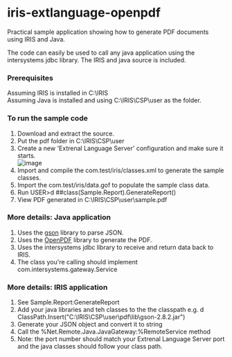 # iris-extlanguage-openpdf

Practical sample application showing how to generate PDF documents using IRIS and Java.

The code can easily be used to call any java application using the intersystems jdbc library.
The IRIS and java source is included.

### Prerequisites    
Assuming IRIS is installed in C:\IRIS    
Assuming Java is installed and using C:\IRIS\CSP\user as the folder.    

### To run the sample code
1. Download and extract the source.    
2. Put the pdf folder in C:\IRIS\CSP\user    
3. Create a new 'Extrenal Language Server' configuration and make sure it starts.    
![image](https://github.com/kolaval/iris-extlanguage-openpdf/assets/4124487/90d260db-2f4a-4fe9-93e2-6f2b8595f6fe)
4. Import and compile the com.test/iris/classes.xml to generate the sample classes.    
5. Import the com.test/iris/data.gof to populate the sample class data.    
6. Run USER>d ##class(Sample.Report).GenerateReport()    
7. View PDF generated in C:\IRIS\CSP\user\sample.pdf    



### More details: Java application
1. Uses the [gson](https://github.com/google/gson) library to parse JSON.    
2. Uses the [OpenPDF](https://github.com/LibrePDF/OpenPDF) library to generate the PDF.    
3. Uses the intersystems jdbc library to receive and return data back to IRIS.    
4. The class you're calling should implement com.intersystems.gateway.Service    

### More details: IRIS application

1. See Sample.Report:GenerateReport    
2. Add your java libraries and teh classes to the the classpath e.g. d ClassPath.Insert("C:\IRIS\CSP\user\pdf\lib\gson-2.8.2.jar")    
3. Generate your JSON object and convert it to string    
4. Call the %Net.Remote.Java.JavaGateway:%RemoteService method    
5. Note: the port number should match your Extrenal Language Server port and the java classes should follow your class path.
